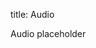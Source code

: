 title: Audio
    <div class="container">
      <!-- Example row of columns -->
      <div class="row">
<p>Audio placeholder</p>
        </div>
      </div>
